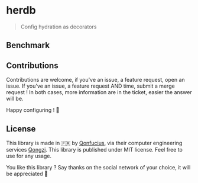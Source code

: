 # herdb

> Config hydration as decorators

## Benchmark

## Contributions

Contributions are welcome, if you've an issue, a feature request, open an issue.
If you've an issue, a feature request AND time, submit a merge request ! In both
cases, more information are in the ticket, easier the answer will be.

Happy configuring ! 🎍

## License

This library is made in 🇫🇷 by [Qonfucius](qonfucius.fr), via their computer
engineering services [Qongzi](qongzi.fr). This library is published under MIT
license. Feel free to use for any usage.

You like this library ? Say thanks on the social network of your choice, it will
be appreciated 🤟
